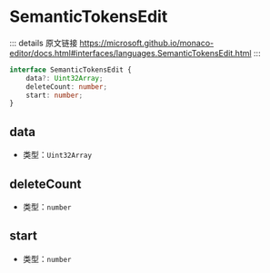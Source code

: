 # SemanticTokensEdit
        
::: details 原文链接
https://microsoft.github.io/monaco-editor/docs.html#interfaces/languages.SemanticTokensEdit.html
:::

```ts
interface SemanticTokensEdit {
    data?: Uint32Array;
    deleteCount: number;
    start: number;
}
```

## data
- 类型：`Uint32Array`
## deleteCount
- 类型：`number`
## start
- 类型：`number`